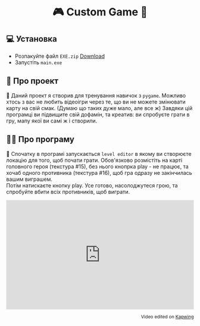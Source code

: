 <h1 align='center'>🎮 Custom Game 👾</h1>

<h2>  💻 Установка</h2>
<ul>
  <li>  Розпакуйте файл <code>EXE.zip</code> <a href="https://downgit.github.io/#/home?url=https://github.com/Myron5/CustomGame/tree/main/EXE">Download</a></li>
  <li>  Запустіть <code>main.exe</code></li>
</ul>

<h2>  📜 Про проект</h2>
<p>  🔹 Даний проект я створив для тренування навичок з <code>pygame</code>. Можливо хтось з вас не любить відеоігри через те, що ви не можете змінювати карту на свій смак. (Думаю що таких дуже мало, але все ж) Завдяки цій програмці ви підвищите свій дофамін, та креатив: ви спробуєте грати в гру, мапу якої ви самі ж і створили.</p>

<h2>  👨‍💻 Про програму</h2>
<p>  🔹 Спочатку в програмі запускається <code>level editor</code> в якому ви створюєте локацію для того, щоб почати грати. Обов'язково розмістіть на карті головного героя (текстура #15), без нього кнопрка play - не працює, та хочаб одного противника (текстура #16), щоб гра одразу не закінчилась вашим виграшем. <br> Потім натискаєте кнопку play. Усе готово, насолоджутеся грою, та спробуйте вбити всіх противників, щоб виграти.</p>

<div style="height: 0; padding-bottom: calc(58.33%); position:relative; width: 100%;"><iframe allow="autoplay; gyroscope;" allowfullscreen height="100%" referrerpolicy="strict-origin" src="https://www.kapwing.com/e/63be94e06c64960011184b4c" style="border:0; height:100%; left:0; overflow:hidden; position:absolute; top:0; width:100%" title="Embedded content made on Kapwing" width="100%"></iframe></div><p style="font-size: 12px; text-align: right;">Video edited on <a href="https://www.kapwing.com/video-editor">Kapwing</a></p>
